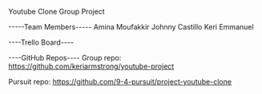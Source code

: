 Youtube Clone Group Project

-----Team Members-----
    Amina Moufakkir 
    Johnny Castillo
    Keri Emmanuel

----Trello Board----
<Insert link here>

----GitHub Repos----
Group repo: https://github.com/keriarmstrong/youtube-project

Pursuit repo: https://github.com/9-4-pursuit/project-youtube-clone

